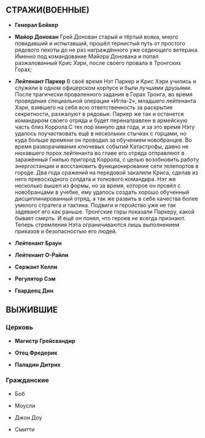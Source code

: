 ## СТРАЖИ(ВОЕННЫЕ)
* **Генерал Бейкер**

* **Майор Донован** Грей Донован старый и тёртый вояка, много повидавший и испытавший, прошёл тернистый путь от простого рядового пехоты до не раз награждённого уже седеющего ветерана. Именно под командование Майора Донована и попал разжалованный Крис Хэри, после своего провала в Тронгских Горах;

* **Лейтенант Паркер** В своё время Нэт Паркер и Крис Хэри учились и служили в одном офицерском корпусе и были лучшими друзьями. После трагически проваленного задания в Горах Тронга, во время проведения специальной операции «Игла-2», младшего лейтенанта Хэри, взявшего на себя всю ответственность за раскрытие секретности, разжалуют в рядовые. Паркер же так и останется командиром своего отряда и будет перенаправлен в армейскую часть близ Коррола.С тех пор минуло два года, и за это время Нэту удалось поучаствовать ещё в нескольких стычках с горцами, но куда больше времени он проводил за обучением новобранцев. Во время разворачивания ключевых событий Катастрофы, давно не нюхавшего порох лейтенанта во главе его отряда отправляют в заражённый Гнилью пригород Коррола, с целью возобновить работу энергостанции и восстановить функционирование сети телепортов в городе. Два года сражений на передовой закалили Криса, сделав из него превосходного солдата и толкового командира. Нэт же несколько вышел из формы, но за время, которое он провёл с новобранцами в учебке, ему удалось создать хорошо обученный дисциплинированный отряд, а так же развить в себе качества более умелого стратега и тактика. Подвиги и геройство уже не так задевают его как раньше. Тронгские горы показали Паркеру, какой бывает смерть. И ещё он понял, что героев не всегда признают. Теперь стремления Нэта ограничиваются лишь выполнением приказов и безопасностью его людей.

* **Лейтенант Браун**

* **Лейтенант О-Райли**

* **Сержант Келли**

* **Регулятор Сэм**

* **Гвардеец Дин**

## ВЫЖИВШИЕ

### Церковь

* **Магистр Грейсвандир**

* **Отец Фредерик**

* **Паладин Дитрих**

### Гражданские

* Боб

* Моусли

* Джон Доу

* Смитти



